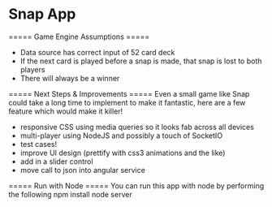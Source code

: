 Snap App
=================

===== Game Engine Assumptions =====
- Data source has correct input of 52 card deck
- If the next card is played before a snap is made, that snap is lost to both players
- There will always be a winner

===== Next Steps & Improvements =====
Even a small game like Snap could take a long time to implement to make it fantastic, here are a few feature which would make it killer!

- responsive CSS using media queries so it looks fab across all devices
- multi-player using NodeJS and possibly a touch of SocketIO
- test cases!
- improve UI design (prettify with css3 animations and the like)
- add in a slider control
- move call to json into angular service

===== Run with Node =====
You can run this app with node by performing the following
npm install
node server
